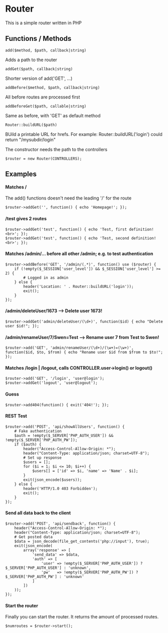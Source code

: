 # Router
This is a simple router written in PHP

## Functions / Methods
```
add($method, $path, callback|string)
```
Adds a path to the router
```
addGet($path, callback|string)
```
Shorter version of add('GET', ...)
```
addBefore($method, $path, callback|string)
```
All before routes are processed first
```
addBeforeGet($path, callable|string)
```
Same as before, with 'GET' as default method
```
Router::buildURL($path)
```
BUild a printable URL for hrefs. For example: Router::buildURL('login') could return "/mysubdir/login"

The constructor needs the path to the controllers
```
$router = new Router(CONTROLLERS);
```
## Examples
#### Matches /
The add() functions doesn't need the leading '/' for the route
```
$router->addGet('', function() { echo 'Homepage!'; });
```
#### /test gives 2 routes
```
$router->addGet('test', function() { echo 'Test, first definition!<br>'; });
$router->addGet('test', function() { echo 'Test, second definition!<br>'; });
```
#### Matches /admin/... before all other /admin; e.g. to test authentication
```
$router->addBefore('GET', '/admin/(.*)', function() use ($router) { 
    if (!empty($_SESSION['user_level']) && $_SESSION['user_level'] >= 2) {
        # Logged in as admin
    } else {
        header('Location: ' . Router::buildURL('login'));
        exit();
    }
});
```
#### /admin/deleteUser/1673 --> Delete user 1673!
```
$router->addGet('admin/deleteUser/(\d+)', function($id) { echo "Delete user $id!"; });
```
#### /admin/renameUser/7/Swen=Test --> Rename user 7 from Test to Swen!
```
$router->add('GET', 'admin/renameUser/(\d+)/(\w+)=(\w+)', function($id, $to, $from) { echo "Rename user $id from $from to $to!"; });
```
#### Matches /login | /logout, calls CONTROLLER.user->login() or logout()
```
$router->add('GET', '/login', 'user@login');
$router->addGet('logout', 'user@logout');
```
#### Guess
```
$router->add404(function() { exit('404!'); });
```
#### REST Test
```
$router->add('POST', 'api/showAllUsers', function() {
    # Fake authentication
    $auth = !empty($_SERVER['PHP_AUTH_USER']) && !empty($_SERVER['PHP_AUTH_PW']);
    if ($auth) {
        header("Access-Control-Allow-Origin: *");
        header("Content-Type: application/json; charset=UTF-8");
        # Set up response
        $users = [];
        for ($i = 1; $i <= 10; $i++) {
            $users[] = ['id' => $i, 'name' => 'Name' . $i];
        }
        exit(json_encode($users));
    } else {
        header('HTTP/1.0 403 Forbidden');
        exit();
    }
});
```
#### Send all data back to the client
```
$router->add('POST', 'api/sendback', function() {
    header("Access-Control-Allow-Origin: *");
    header("Content-Type: application/json; charset=UTF-8");
    # Get posted data
    $data = json_decode(file_get_contents('php://input'), true);
    exit(json_encode(
        array('response' => [
            'send_data' => $data,
            'auth' => [
                'user' => !empty($_SERVER['PHP_AUTH_USER']) ? $_SERVER['PHP_AUTH_USER'] : 'unknown',
                'pw'   => !empty($_SERVER['PHP_AUTH_PW']) ? $_SERVER['PHP_AUTH_PW'] : 'unknown'
            ]
        ])
    ));
});
```
#### Start the router
Finally you can start the router. It returns the amount of processed routes.
```
$numroutes = $router->start();
```
